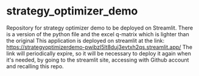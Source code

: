 # strategy_optimizer_demo
Repository for strategy optimizer demo to be deployed on Streamlit.
There is a version of the python file and the excel q-matrix which is lighter than the original
This application is deployed on streamlit at the link: https://strategyoptimizerdemo-pwibzl5lt8duj3evtxh2qs.streamlit.app/
The link will periodically expire, so it will be necessary to deploy it again when it's needed, by going to the streamlit site, accessing with Github account and recalling this repo.
